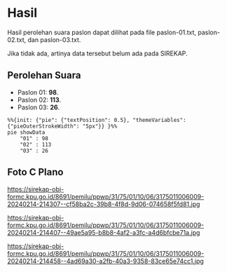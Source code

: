 # Hasil

Hasil perolehan suara paslon dapat dilihat pada file paslon-01.txt, paslon-02.txt, dan paslon-03.txt.

Jika tidak ada, artinya data tersebut belum ada pada SIREKAP.

## Perolehan Suara

 * Paslon 01: **98**.
 * Paslon 02: **113**.
 * Paslon 03: **26**.

```mermaid
%%{init: {"pie": {"textPosition": 0.5}, "themeVariables": {"pieOuterStrokeWidth": "5px"}} }%%
pie showData
    "01" : 98
    "02" : 113
    "03" : 26
```
## Foto C Plano

https://sirekap-obj-formc.kpu.go.id/8691/pemilu/ppwp/31/75/01/10/06/3175011006009-20240214-214307--cf58ba2c-39b8-4f8d-9d06-074658f5fd81.jpg

https://sirekap-obj-formc.kpu.go.id/8691/pemilu/ppwp/31/75/01/10/06/3175011006009-20240214-214407--49ae5a95-b8b8-4af2-a3fc-a4d6bfcbe71a.jpg

https://sirekap-obj-formc.kpu.go.id/8691/pemilu/ppwp/31/75/01/10/06/3175011006009-20240214-214458--4ad69a30-a2fb-40a3-9358-83ce65e74cc1.jpg
